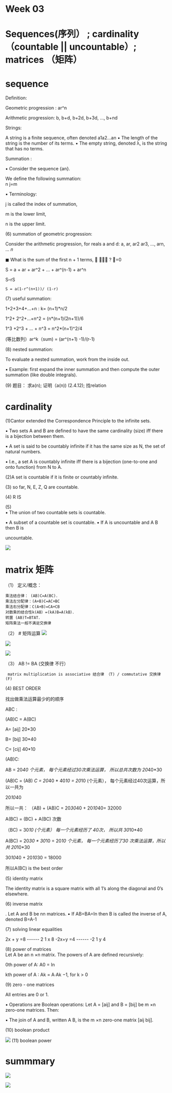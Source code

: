 # Week 03 

# Sequences(序列）  ; cardinality（countable || uncountable）; matrices （矩阵）

# sequence 

Definition:

Geometric progression : ar^n

Arithmetic progression:  b, b+d, b+2d, b+3d,  …, b+nd

Strings:

A string is a finite sequence, often denoted a1a2...an
▪ The length of the string is the number of its terms.
▪ The empty string, denoted λ, is the string that has no terms. 
					
Summation :

▪ Consider the sequence {an}.

We define the following summation:					
  n j=m					
  
▪ Terminology:

  j is called the index of summation,

  m is the lower limit, 

  n is the upper limit. 
  
(6) summation of geometric  progression:
			
  Consider the arithmetic progression, for reals a and d: a, ar, ar2 ar3, ..., arn, ... 𝑛
					
  ◼ What is the sum of the first n + 1 terms, ෍ 𝑎𝑟𝑗 ? 𝑗=0
					
  S = a + ar + ar^2 + ... + ar^(n-1) + ar^n
					
  S–rS 		
  
	S = a(1-r^(n+1))/ (1-r)



(7)  useful summation:

  1+2+3+4+...+n :  k= (n+1)*n/2

  1^2+ 2^2+...+n^2 =  (n*(n+1)(2n+1))/6

  1^3 +2^3 + … + n^3 = n^2*(n+1)^2/4

  (等比数列）ar^k（sum) =  (ar^(n+1) -1)/(r-1)


(8) 	nested summation:	

To evaluate a nested summation, work from the inside out.					

▪ Example: first expand the inner summation and then compute the outer summation (like double integrals). 
				
		
(9) 题目： 求a(n); 证明（a(n)) (2.4.12);  找relation	

# cardinality 

(1)Cantor extended the Correspondence Principle to the infinite sets.

▪ Two sets A and B are defined to have the same cardinality (size) iff there is a bijection between them.

▪ A set is said to be countably infinite if it has the same size as N, the set of natural numbers.

▪ I.e., a set A is countably infinite iff there is a bijection (one-to-one and onto function) from N to A.

(2)A set is countable if it is finite or countably infinite. 

(3) so far, N, E, Z,  Q are countable.

(4) R IS

(5) 	
▪ The union of two countable sets is countable.
					
▪ A subset of a countable set is countable. ▪ If A is uncountable and A B then B is
					
uncountable. 

![](https://github.com/linbearababy/Discrete-structures-in-Computer-Science/blob/master/PICTURE/%E5%B1%8F%E5%B9%95%E5%BF%AB%E7%85%A7%202019-05-29%2000.15.34.png)


# matrix 矩阵

（1） 定义/概念： 

	乘法结合律： (AB)C=A(BC)．
	乘法左分配律：(A+B)C=AC+BC  
	乘法右分配律：C(A+B)=CA+CB  
	对数乘的结合性k(AB）=(kA)B=A(kB）．
	转置 (AB)T=BTAT．
	矩阵乘法一般不满足交换律 
	
（2） # 矩阵运算
![](https://github.com/linbearababy/Discrete-structures-in-Computer-Science/blob/master/PICTURE/%E5%B1%8F%E5%B9%95%E5%BF%AB%E7%85%A7%202019-05-30%2010.56.07.png)

![](https://github.com/linbearababy/Discrete-structures-in-Computer-Science/blob/master/PICTURE/%E5%B1%8F%E5%B9%95%E5%BF%AB%E7%85%A7%202019-05-30%2010.56.24.png)

![](https://github.com/linbearababy/Discrete-structures-in-Computer-Science/blob/master/PICTURE/%E5%B1%8F%E5%B9%95%E5%BF%AB%E7%85%A7%202019-05-30%2010.56.35.png)

（3） AB != BA (交换律 不行）

     matrix multiplication is associative 结合律 （T) / commutative 交换律(F) 
     
(4)  BEST ORDER

找出做乘法运算最少的的顺序

ABC :

(AB)C = A(BC)

A= [aij] 20*30

B= [bij] 30*40

C= [cij] 40*10

(AB)C:

AB = 20*40 个元素， 每个元素经过30次乘法运算， 所以总共次数为 20*40*30

(AB)C = (AB) *C = 20*40 * 40*10 = 20*10 (个元素）， 每个元素经过40次运算，所以一共为

20*10*40 

所以一共：
（AB) + (AB)C = 20*30*40 + 20*10*40= 32000


A(BC) =  (BC) + A(BC) 次数

（BC) = 30*10 (个元素） 每一个元素经历了 40次， 所以共 30*10*40

A(BC) = 20*30 * 30*10 = 20*10 个元素， 每一个元素经历了30 次乘法运算，所以共 20*10*30

30*10*40 + 20*10*30 = 18000 

所以A(BC) is the best order

(5) identity matrix	

The identity matrix is a square matrix with all 1’s along the diagonal and 0’s elsewhere. 

(6) inverse matrix	

. Let A and B be nn matrices.
▪ If AB=BA=In then B is called the inverse of A,					
denoted B=A-1
					
(7)  solving linear equalities
 
2x + y =8    ------       2 1           x        8
-2x+y =4     ------       -2 1         y         4

(8) power of matrices		
Let A be an n ×n matrix. The powers of A are defined recursively:				

0th power of A: A0 = In 
				
kth power of A : Ak = A∙Ak −1, for k > 0
				
(9) zero - one matrices
						
All entries are 0 or 1.				
						
▪ Operations are Boolean operations: Let A = [aij] and B = [bij] be m ×n zero-one matrices. Then:
						
▪ The join of A and B, written A B, is the m ×n zero-one matrix [aij bij]. 
								
(10) boolean product

![](https://github.com/linbearababy/Discrete-structures-in-Computer-Science/blob/master/PICTURE/%E5%B1%8F%E5%B9%95%E5%BF%AB%E7%85%A7%202019-05-30%2011.02.02.png)
(11) boolean power


# summmary

![](https://github.com/linbearababy/Discrete-structures-in-Computer-Science/blob/master/PICTURE/IMG_7101.jpg)

![](https://github.com/linbearababy/Discrete-structures-in-Computer-Science/blob/master/PICTURE/IMG_7103.jpg)
